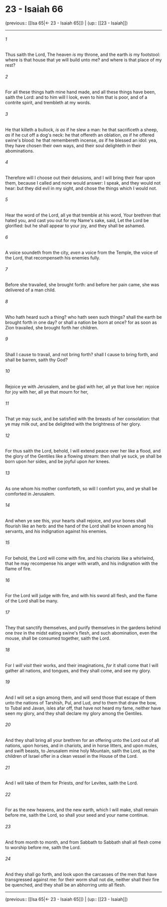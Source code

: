 # 23 - Isaiah 66

(previous:: [[Isa 65|← 23 - Isaiah 65]]) | (up:: [[23 - Isaiah]])

***


###### 1 
Thus saith the Lord, The heaven _is_ my throne, and the earth _is_ my footstool: where is that house that ye will build unto me? and where is that place of my rest? 

###### 2 
For all these things hath mine hand made, and all these things have been, saith the Lord: and to him will I look, even to him that is poor, and of a contrite spirit, and trembleth at my words. 

###### 3 
He that killeth a bullock, _is as_ if he slew a man: he that sacrificeth a sheep, _as_ if he cut off a dog's neck: he that offereth an oblation, _as_ if he offered swine's blood: he that remembereth incense, _as_ if he blessed an idol: yea, they have chosen their own ways, and their soul delighteth in their abominations. 

###### 4 
Therefore will I choose out their delusions, and I will bring their fear upon them, because I called and none would answer: I speak, and they would not hear: but they did evil in my sight, and chose the things which I would not. 

###### 5 
Hear the word of the Lord, all ye that tremble at his word, Your brethren that hated you, and cast you out for my Name's sake, said, Let the Lord be glorified: but he shall appear to your joy, and they shall be ashamed. 

###### 6 
A voice soundeth from the city, _even_ a voice from the Temple, the voice of the Lord, that recompenseth his enemies fully. 

###### 7 
Before she travailed, she brought forth: and before her pain came, she was delivered of a man child. 

###### 8 
Who hath heard such a thing? who hath seen such things? shall the earth be brought forth in one day? or shall a nation be born at once? for as soon as Zion travailed, she brought forth her children. 

###### 9 
Shall I cause to travail, and not bring forth? shall I cause to bring forth, and shall be barren, saith thy God? 

###### 10 
Rejoice ye with Jerusalem, and be glad with her, all ye that love her: rejoice for joy with her, all ye that mourn for her, 

###### 11 
That ye may suck, and be satisfied with the breasts of her consolation: that ye may milk out, and be delighted with the brightness of her glory. 

###### 12 
For thus saith the Lord, behold, I will extend peace over her like a flood, and the glory of the Gentiles like a flowing stream: then shall ye suck, ye shall be born upon _her_ sides, and be joyful upon _her_ knees. 

###### 13 
As one whom his mother comforteth, so will I comfort you, and ye shall be comforted in Jerusalem. 

###### 14 
And when ye see this, your hearts shall rejoice, and your bones shall flourish like an herb: and the hand of the Lord shall be known among his servants, and _his_ indignation against his enemies. 

###### 15 
For behold, the Lord will come with fire, and his chariots like a whirlwind, that he may recompense his anger with wrath, and his indignation with the flame of fire. 

###### 16 
For the Lord will judge with fire, and with his sword all flesh, and the flame of the Lord shall be many. 

###### 17 
They that sanctify themselves, and purify themselves in the gardens behind one _tree_ in the midst eating swine's flesh, and such abomination, even the mouse, shall be consumed together, saith the Lord. 

###### 18 
For I _will visit_ their works, and their imaginations, _for_ it shall come that I will gather all nations, and tongues, and they shall come, and see my glory. 

###### 19 
And I will set a sign among them, and will send those that escape of them unto the nations of Tarshish, Pul, and Lud, _and_ to them that draw the bow, to Tubal and Javan, isles afar off, that have not heard my fame, neither have seen my glory, and they shall declare my glory among the Gentiles. 

###### 20 
And they shall bring all your brethren for an offering unto the Lord out of all nations, upon horses, and in chariots, and in horse litters, and upon mules, and swift beasts, to Jerusalem mine holy Mountain, saith the Lord, as the children of Israel offer in a clean vessel in the House of the Lord. 

###### 21 
And I will take of them for Priests, _and_ for Levites, saith the Lord. 

###### 22 
For as the new heavens, and the new earth, which I will make, shall remain before me, saith the Lord, so shall your seed and your name continue. 

###### 23 
And from month to month, and from Sabbath to Sabbath shall all flesh come to worship before me, saith the Lord. 

###### 24 
And they shall go forth, and look upon the carcasses of the men that have transgressed against me: for their worm shall not die, neither shall their fire be quenched, and they shall be an abhorring unto all flesh.

***

(previous:: [[Isa 65|← 23 - Isaiah 65]]) | (up:: [[23 - Isaiah]])
